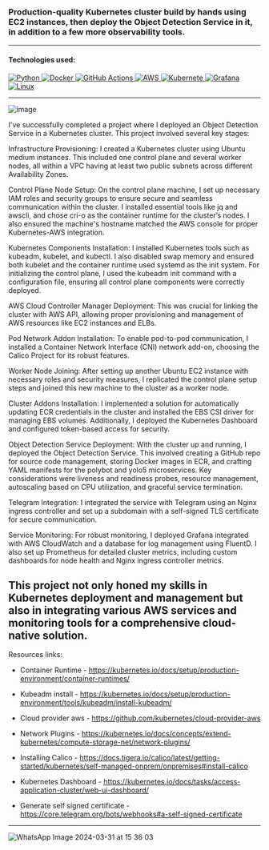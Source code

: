 ### Production-quality Kubernetes cluster build by hands using EC2 instances, then deploy the Object Detection Service in it, in addition to a few more observability tools.
---
#### Technologies used:
<p align="left">
  <a href="https://www.python.org/" target="_blank">
    <img src="https://img.shields.io/badge/Python-%2314354C.svg?style=flat-square&logo=python&logoColor=white" alt="Python">
  <a href="https://www.docker.com/" target="_blank">
    <img src="https://img.shields.io/badge/Docker-%232496ED.svg?style=flat-square&logo=docker&logoColor=white" alt="Docker">
  </a>
  <a href="https://github.com/features/actions" target="_blank">
    <img src="https://img.shields.io/badge/GitHub%20Actions-%232671E5.svg?style=flat-square&logo=github-actions&logoColor=white" alt="GitHub Actions">
  </a>
  <a href="https://aws.amazon.com/" target="_blank">
    <img src="https://img.shields.io/badge/AWS-%23FF9900.svg?style=flat-square&logo=amazon-aws&logoColor=white" alt="AWS">
  </a>
  <a href="https://kubernetes.io/" target="_blank">
    <img src="https://img.shields.io/badge/Kubernetes-%231572B6.svg?style=flat-square&logo=Jenkins&logoColor=white" alt="Kubernete">
  </a>
  <a href="https://grafana.com/" target="_blank">
    <img src="https://img.shields.io/badge/Grafana-%232496ED.svg?style=flat-square&logo=Jenkins&logoColor=white" alt="Grafana">
  </a>
  <a href="https://linux.org/" target="_blank">
    <img src="https://img.shields.io/badge/Linux-%23FF9900.svg?style=flat-square&logo=Jenkins&logoColor=white" alt="Linux">
  </a>


</p>

---

![image](https://github.com/AmiranIV/Provisioned-K8s-Object-Detection/assets/109898333/2611878c-8d3e-4840-af2b-c08e060c5827)

I've successfully completed a project where I deployed an Object Detection Service in a Kubernetes cluster. This project involved several key stages:

Infrastructure Provisioning: I created a Kubernetes cluster using Ubuntu medium instances. This included one control plane and several worker nodes, all within a VPC having at least two public subnets across different Availability Zones.

Control Plane Node Setup: On the control plane machine, I set up necessary IAM roles and security groups to ensure secure and seamless communication within the cluster. I installed essential tools like jq and awscli, and chose cri-o as the container runtime for the cluster’s nodes. I also ensured the machine's hostname matched the AWS console for proper Kubernetes-AWS integration.

Kubernetes Components Installation: I installed Kubernetes tools such as kubeadm, kubelet, and kubectl. I also disabled swap memory and ensured both kubelet and the container runtime used systemd as the init system. For initializing the control plane, I used the kubeadm init command with a configuration file, ensuring all control plane components were correctly deployed.

AWS Cloud Controller Manager Deployment: This was crucial for linking the cluster with AWS API, allowing proper provisioning and management of AWS resources like EC2 instances and ELBs.

Pod Network Addon Installation: To enable pod-to-pod communication, I installed a Container Network Interface (CNI) network add-on, choosing the Calico Project for its robust features.

Worker Node Joining: After setting up another Ubuntu EC2 instance with necessary roles and security measures, I replicated the control plane setup steps and joined this new machine to the cluster as a worker node.

Cluster Addons Installation: I implemented a solution for automatically updating ECR credentials in the cluster and installed the EBS CSI driver for managing EBS volumes. Additionally, I deployed the Kubernetes Dashboard and configured token-based access for security.

Object Detection Service Deployment: With the cluster up and running, I deployed the Object Detection Service. This involved creating a GitHub repo for source code management, storing Docker images in ECR, and crafting YAML manifests for the polybot and yolo5 microservices. Key considerations were liveness and readiness probes, resource management, autoscaling based on CPU utilization, and graceful service termination.

Telegram Integration: I integrated the service with Telegram using an Nginx ingress controller and set up a subdomain with a self-signed TLS certificate for secure communication.

Service Monitoring: For robust monitoring, I deployed Grafana integrated with AWS CloudWatch and a database for log management using FluentD. I also set up Prometheus for detailed cluster metrics, including custom dashboards for node health and Nginx ingress controller metrics.

This project not only honed my skills in Kubernetes deployment and management but also in integrating various AWS services and monitoring tools 
for a comprehensive cloud-native solution.
---
Resources links:

* Container Runtime - https://kubernetes.io/docs/setup/production-environment/container-runtimes/

* Kubeadm install - https://kubernetes.io/docs/setup/production-environment/tools/kubeadm/install-kubeadm/

* Cloud provider aws - https://github.com/kubernetes/cloud-provider-aws

* Network Plugins - https://kubernetes.io/docs/concepts/extend-kubernetes/compute-storage-net/network-plugins/

* Installing Calico - https://docs.tigera.io/calico/latest/getting-started/kubernetes/self-managed-onprem/onpremises#install-calico

* Kubernetes Dashboard - https://kubernetes.io/docs/tasks/access-application-cluster/web-ui-dashboard/

* Generate self signed certificate - https://core.telegram.org/bots/webhooks#a-self-signed-certificate

---

![WhatsApp Image 2024-03-31 at 15 36 03](https://github.com/AmiranIV/Provisioned-K8s-Object-Detection/assets/109898333/70967fab-3319-44e8-bf06-15ed45df1f44)
